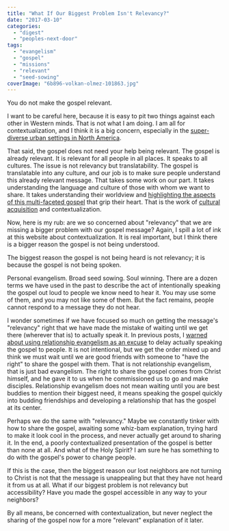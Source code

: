 ```yaml
---
title: "What If Our Biggest Problem Isn't Relevancy?"
date: "2017-03-10"
categories: 
  - "digest"
  - "peoples-next-door"
tags: 
  - "evangelism"
  - "gospel"
  - "missions"
  - "relevant"
  - "seed-sowing"
coverImage: "6b896-volkan-olmez-101863.jpg"
---
```


You do not make the gospel relevant.

I want to be careful here, because it is easy to pit two things against each other in Western minds. That is not what I am doing. I am all for contextualization, and I think it is a big concern, especially in the [super-diverse urban settings in North America](http://blog.keelancook.com/2017/03/what-is-more-diverse-than-diversity.html?utm_content=bufferf1eb1&utm_medium=social&utm_source=twitter.com&utm_campaign=buffer).

That said, the gospel does not need your help being relevant. The gospel is already relevant. It is relevant for all people in all places. It speaks to all cultures. The issue is not relevancy but translatability. The gospel is translatable into any culture, and our job is to make sure people understand this already relevant message. That takes some work on our part. It takes understanding the language and culture of those with whom we want to share. It takes understanding their worldview and [highlighting the aspects of this multi-faceted gospel](http://blog.keelancook.com/2017/02/three-fold-message-of-salvation.html) that grip their heart. That is the work of [cultural acquisition](http://blog.keelancook.com/2015/10/engaging-people-groups-cultural-expertise-vs-cultural-acquisition.html) and contextualization.

Now, here is my rub: are we so concerned about "relevancy" that we are missing a bigger problem with our gospel message? Again, I spill a lot of ink at this website about contextualization. It is real important, but I think there is a bigger reason the gospel is not being understood.

The biggest reason the gospel is not being heard is not relevancy; it is because the gospel is not being spoken.

Personal evangelism. Broad seed sowing. Soul winning. There are a dozen terms we have used in the past to describe the act of intentionally speaking the gospel out loud to people we know need to hear it. You may use some of them, and you may not like some of them. But the fact remains, people cannot respond to a message they do not hear.

I wonder sometimes if we have focused so much on getting the message's "relevancy" right that we have made the mistake of waiting until we get there (wherever that is) to actually speak it. In previous posts, I [warned about using relationship evangelism as an excuse](http://blog.keelancook.com/2015/09/a-word-of-caution-concerning-relationship-evangelism.html) to delay actually speaking the gospel to people. It is not intentional, but we get the order mixed up and think we must wait until we are good friends with someone to "have the right" to share the gospel with them. That is not relationship evangelism, that is just bad evangelism. The right to share the gospel comes from Christ himself, and he gave it to us when he commissioned us to go and make disciples. Relationship evangelism does not mean waiting until you are best buddies to mention their biggest need, it means speaking the gospel quickly into budding friendships and developing a relationship that has the gospel at its center.

Perhaps we do the same with "relevancy." Maybe we constantly tinker with how to share the gospel, awaiting some whiz-bam explanation, trying hard to make it look cool in the process, and never actually get around to sharing it. In the end, a poorly contextualized presentation of the gospel is better than none at all. And what of the Holy Spirit? I am sure he has something to do with the gospel's power to change people.

If this is the case, then the biggest reason our lost neighbors are not turning to Christ is not that the message is unappealing but that they have not heard it from us at all. What if our biggest problem is not relevancy but accessibility? Have you made the gospel accessible in any way to your neighbors?

By all means, be concerned with contextualization, but never neglect the sharing of the gospel now for a more "relevant" explanation of it later.
